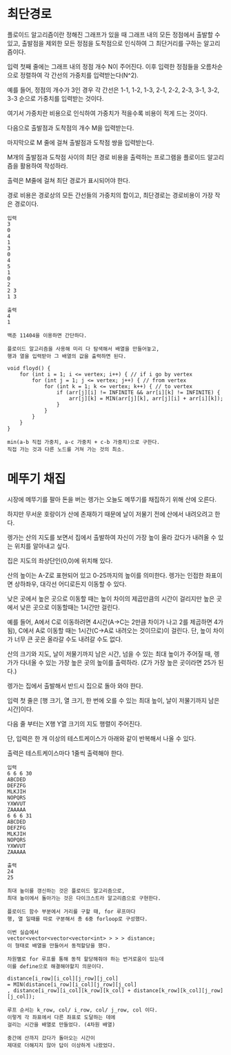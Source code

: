 # 최단경로

 플로이드 알고리즘이란 정해진 그래프가 있을 때 그래프 내의 모든 정점에서 출발할 수 있고, 출발점을 제외한 모든 정점을 도착점으로 인식하여 그 최단거리를 구하는 알고리즘이다.
 
 
입력 첫째 줄에는 그래프 내의 정점 개수 N이 주어진다. 이후 입력한 정점들을 오름차순으로 정렬하여 각 간선의 가중치를 입력받는다(N^2).

예를 들어, 정점의 개수가 3인 경우 각 간선은 1-1, 1-2, 1-3, 2-1, 2-2, 2-3, 3-1, 3-2, 3-3 순으로 가중치를 입력받는 것이다.

여기서 가중치란 비용으로 인식하여 가중치가 적을수록 비용이 적게 드는 것이다.

다음으로 출발점과 도착점의 개수 M을 입력받는다.

마지막으로 M 줄에 걸쳐 출발점과 도착점 쌍을 입력받는다.


M개의 출발점과 도착점 사이의 최단 경로 비용을 출력하는 프로그램을 플로이드 알고리즘을 활용하여 작성하라.

출력은 M줄에 걸쳐 최단 경로가 표시되어야 한다.

경로 비용은 경로상의 모든 간선들의 가중치의 합이고, 최단경로는 경로비용이 가장 작은 경로이다.

```
입력
3
0
4
1
3
0
4
5
1
0
2
2 3
1 3

출력
4
1
```
```
백준 11404을 이용하면 간단하다.

플로이드 알고리즘을 사용해 미리 다 탐색해서 배열을 만들어놓고, 
행과 열을 입력받아 그 배열의 값을 출력하면 된다.

void floyd() {
	for (int i = 1; i <= vertex; i++) { // if i go by vertex
		for (int j = 1; j <= vertex; j++) { // from vertex
			for (int k = 1; k <= vertex; k++) { // to vertex
				if (arr[j][i] != INFINITE && arr[i][k] != INFINITE) {
					arr[j][k] = MIN(arr[j][k], arr[j][i] + arr[i][k]);
				}
			}
		}
	}
}

min(a-b 직접 가중치, a-c 가중치 + c-b 가중치)으로 구한다.
직접 가는 것과 다른 노드를 거쳐 가는 것의 최소.
```

# 메뚜기 채집

시장에 메뚜기를 팔아 돈을 버는 렝가는 오늘도 메뚜기를 채집하기 위해 산에 오른다.

하지만 무서운 호랑이가 산에 존재하기 때문에 날이 저물기 전에 산에서 내려오려고 한다.

렝가는 산의 지도를 보면서 집에서 출발하여 자신이 가장 높이 올라 갔다가 내려올 수 있는 위치를 알아내고 싶다.


집은 지도의 좌상단인(0,0)에 위치해 있다.

산의 높이는 A-Z로 표현되어 있고 0-25까지의 높이를 의미한다. 렝가는 인접한 좌표이면 상하좌우, 대각선 어디로든지 이동할 수 있다.

낮은 곳에서 높은 곳으로 이동할 때는 높이 차이의 제곱만큼의 시간이 걸리지만 높은 곳에서 낮은 곳으로 이동할때는 1시간만 걸린다.

예를 들어, A에서 C로 이동하려면 4시간(A->C는 2만큼 차이가 나고 2를 제곱하면 4가 됨), C에서 A로 이동할 때는 1시간(C->A로 내려오는 것이므로)이 걸린다. 단, 높이 차이가 너무 큰 곳은 올라갈 수도 내려갈 수도 없다.


산의 크기와 지도, 날이 저물기까지 남은 시간, 넘을 수 있는 최대 높이가 주어질 때, 렝가가 다녀올 수 있는 가장 높은 곳의 높이를 출력하라. (Z가 가장 높은 곳이라면 25가 된다.)

렝가는 집에서 출발해서 반드시 집으로 돌아 와야 한다.


입력 첫 줄은 [행 크기, 열 크기, 한 번에 오를 수 있는 최대 높이, 날이 저물기까지 남은 시간]이다.

다음 줄 부터는 X행 Y열 크기의 지도 행렬이 주어진다.

단, 입력은 한 개 이상의 테스트케이스가 아래와 같이 반복해서 나올 수 있다.

출력은 테스트케이스마다 1줄씩 출력해야 한다.

```
입력
6 6 6 30
ABCDED
DEFZFG
MLKJIH
NOPQRS
YXWVUT
ZAAAAA
6 6 6 31
ABCDED
DEFZFG
MLKJIH
NOPQRS
YXWVUT
ZAAAAA

출력
24
25
```

```
최대 높이를 갱신하는 것은 플로이드 알고리즘으로, 
최대 높이에서 돌아가는 것은 다이크스트라 알고리즘으로 구현한다. 

플로이드 함수 부분에서 거리를 구할 때, for 루프마다 
행, 열 일때를 따로 구분해서 총 6중 forloop로 구성했다.

이번 실습에서 
vector<vector<vector<vector<int> > > > distance; 
이 형태로 배열을 만들어서 동적할당을 했다.

차원별로 for 루프를 통해 동적 할당해줘야 하는 번거로움이 있는데 
이를 define으로 해결해야할지 의문이다.

distance[i_row][i_col][j_row][j_col] 
= MIN(distance[i_row][i_col][j_row][j_col]
, distance[i_row][i_col][k_row][k_col] + distance[k_row][k_col][j_row][j_col]);

루프 순서는 k_row, col/ i_row, col/ j_row, col 이다.
이렇게 각 좌표에서 다른 좌표로 도달하는 데에 
걸리는 시간을 배열로 만들었다. (4차원 배열)

중간에 산까지 갔다가 돌아오는 시간이 
제대로 더해지지 않아 답이 이상하게 나왔었다.
```
